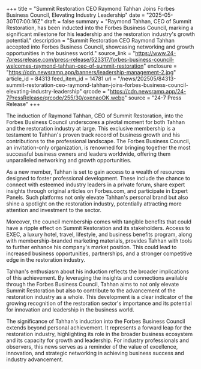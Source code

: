 +++
title = "Summit Restoration CEO Raymond Tahhan Joins Forbes Business Council, Elevating Industry Leadership"
date = "2025-05-30T07:00:16Z"
draft = false
summary = "Raymond Tahhan, CEO of Summit Restoration, has been inducted into the Forbes Business Council, marking a significant milestone for his leadership and the restoration industry's growth potential."
description = "Summit Restoration CEO Raymond Tahhan accepted into Forbes Business Council, showcasing networking and growth opportunities in the business world."
source_link = "https://www.24-7pressrelease.com/press-release/523317/forbes-business-council-welcomes-raymond-tahhan-ceo-of-summit-restoration"
enclosure = "https://cdn.newsramp.app/banners/leadership-management-2.jpg"
article_id = 84313
feed_item_id = 14781
url = "/news/202505/84313-summit-restoration-ceo-raymond-tahhan-joins-forbes-business-council-elevating-industry-leadership"
qrcode = "https://cdn.newsramp.app/24-7PressRelease/qrcode/255/30/oxenaoOK.webp"
source = "24-7 Press Release"
+++

<p>The induction of Raymond Tahhan, CEO of Summit Restoration, into the Forbes Business Council underscores a pivotal moment for both Tahhan and the restoration industry at large. This exclusive membership is a testament to Tahhan's proven track record of business growth and his contributions to the professional landscape. The Forbes Business Council, an invitation-only organization, is renowned for bringing together the most successful business owners and leaders worldwide, offering them unparalleled networking and growth opportunities.</p><p>As a new member, Tahhan is set to gain access to a wealth of resources designed to foster professional development. These include the chance to connect with esteemed industry leaders in a private forum, share expert insights through original articles on Forbes.com, and participate in Expert Panels. Such platforms not only elevate Tahhan's personal brand but also shine a spotlight on the restoration industry, potentially attracting more attention and investment to the sector.</p><p>Moreover, the council membership comes with tangible benefits that could have a ripple effect on Summit Restoration and its stakeholders. Access to EXEC, a luxury hotel, travel, lifestyle, and business benefits program, along with membership-branded marketing materials, provides Tahhan with tools to further enhance his company's market position. This could lead to increased business opportunities, partnerships, and a stronger competitive edge in the restoration industry.</p><p>Tahhan's enthusiasm about his induction reflects the broader implications of this achievement. By leveraging the insights and connections available through the Forbes Business Council, Tahhan aims to not only elevate Summit Restoration but also to contribute to the advancement of the restoration industry as a whole. This development is a clear indicator of the growing recognition of the restoration sector's importance and its potential for innovation and leadership in the business world.</p><p>The significance of Tahhan's induction into the Forbes Business Council extends beyond personal achievement. It represents a forward leap for the restoration industry, highlighting its role in the broader business ecosystem and its capacity for growth and leadership. For industry professionals and observers, this news serves as a reminder of the value of excellence, innovation, and strategic networking in achieving business success and industry advancement.</p>